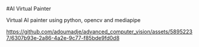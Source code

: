 #AI Virtual Painter

Virtual AI painter using python, opencv and mediapipe


https://github.com/adoumadje/advanced_computer_vision/assets/58952237/6307b93e-2a86-4a2e-9c77-f85bde9fd0d8

